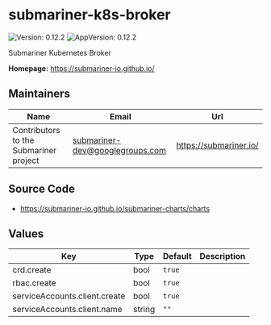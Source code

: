 # submariner-k8s-broker

![Version: 0.12.2](https://img.shields.io/badge/Version-0.12.2-informational?style=flat-square) ![AppVersion: 0.12.2](https://img.shields.io/badge/AppVersion-0.12.2-informational?style=flat-square)

Submariner Kubernetes Broker

**Homepage:** <https://submariner-io.github.io/>

## Maintainers

| Name | Email | Url |
| ---- | ------ | --- |
| Contributors to the Submariner project | submariner-dev@googlegroups.com | https://submariner.io/ |

## Source Code

* <https://submariner-io.github.io/submariner-charts/charts>

## Values

| Key | Type | Default | Description |
|-----|------|---------|-------------|
| crd.create | bool | `true` |  |
| rbac.create | bool | `true` |  |
| serviceAccounts.client.create | bool | `true` |  |
| serviceAccounts.client.name | string | `""` |  |
